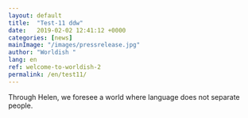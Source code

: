 ```yaml
---
layout: default
title:  "Test-11 ddw"
date:   2019-02-02 12:41:12 +0000
categories: [news]
mainImage: "/images/pressrelease.jpg"
author: "Worldish "
lang: en
ref: welcome-to-worldish-2
permalink: /en/test11/
---
```


Through Helen, we foresee a world where language does not separate people.